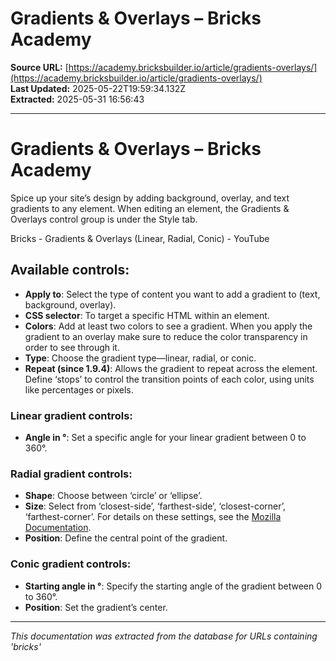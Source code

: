 # Gradients & Overlays – Bricks Academy

**Source URL:** [https://academy.bricksbuilder.io/article/gradients-overlays/](https://academy.bricksbuilder.io/article/gradients-overlays/)  
**Last Updated:** 2025-05-22T19:59:34.132Z  
**Extracted:** 2025-05-31 16:56:43

---

# Gradients & Overlays – Bricks Academy

Spice up your site’s design by adding background, overlay, and text gradients to any element. When editing an element, the Gradients & Overlays control group is under the Style tab.

Bricks - Gradients & Overlays (Linear, Radial, Conic) - YouTube

[](https://www.youtube.com/watch?v=fHjio0iWkk8&embeds_referring_euri=https%3A%2F%2Facademy.bricksbuilder.io%2F)

## Available controls:

*   **Apply to**: Select the type of content you want to add a gradient to (text, background, overlay).
*   **CSS selector**: To target a specific HTML within an element.
*   **Colors**: Add at least two colors to see a gradient. When you apply the gradient to an overlay make sure to reduce the color transparency in order to see through it.
*   **Type**: Choose the gradient type—linear, radial, or conic.
*   **Repeat (since 1.9.4)**: Allows the gradient to repeat across the element. Define ‘stops’ to control the transition points of each color, using units like percentages or pixels.

### **Linear gradient controls:**

*   **Angle in °**: Set a specific angle for your linear gradient between 0 to 360°.

### **Radial gradient controls:**

*   **Shape**: Choose between ‘circle’ or ‘ellipse’.
*   **Size**: Select from ‘closest-side’, ‘farthest-side’, ‘closest-corner’, ‘farthest-corner’. For details on these settings, see the [Mozilla Documentation](https://developer.mozilla.org/en-US/docs/Web/CSS/gradient/radial-gradient#size).
*   **Position**: Define the central point of the gradient.

### **Conic gradient controls:**

*   **Starting angle in °**: Specify the starting angle of the gradient between 0 to 360°.
*   **Position**: Set the gradient’s center.

---

*This documentation was extracted from the database for URLs containing 'bricks'*
